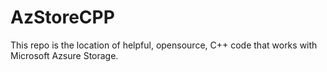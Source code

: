 # AzStoreCPP

This repo is the location of helpful, opensource, C++ code that works with Microsoft Azsure Storage.
